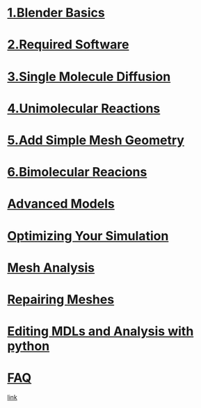 # [1.Blender Basics]()

# [2.Required Software]()

# [3.Single Molecule Diffusion]()

# [4.Unimolecular Reactions]()

# [5.Add Simple Mesh Geometry]()

# [6.Bimolecular Reacions]()

# [Advanced Models]()

# [Optimizing Your Simulation]()

# [Mesh Analysis]()

# [Repairing Meshes]()

# [Editing MDLs and Analysis with python]()

# [FAQ]()


[link](http://mcell.org/tutorials/index.html)
